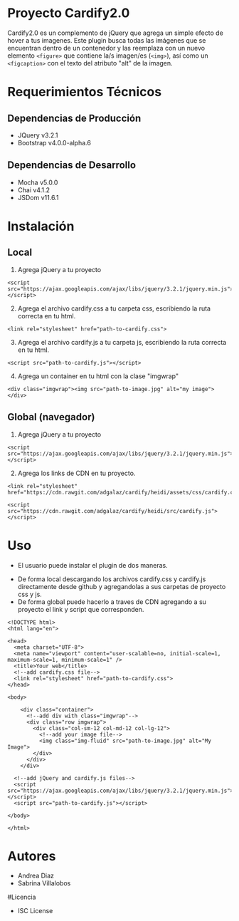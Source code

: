 # Proyecto Cardify2.0

Cardify2.0 es un complemento de jQuery que agrega un simple efecto de hover a tus imagenes. Este plugin busca todas las imágenes que se encuentran dentro de un contenedor y las reemplaza con un nuevo elemento ```<figure>``` que contiene la/s imagen/es (```<img>```), así como un ```<figcaption>``` con el texto del atributo "alt" de la imagen.

# Requerimientos Técnicos

## Dependencias de Producción
* JQuery v3.2.1
* Bootstrap v4.0.0-alpha.6

## Dependencias de Desarrollo
* Mocha v5.0.0
* Chai v4.1.2
* JSDom v11.6.1

# Instalación

## Local

1. Agrega jQuery a tu proyecto

```
<script src="https://ajax.googleapis.com/ajax/libs/jquery/3.2.1/jquery.min.js"></script>
```

2. Agrega el archivo cardify.css a tu carpeta css, escribiendo la ruta correcta en tu html.

```
<link rel="stylesheet" href="path-to-cardify.css">
```

3. Agrega el archivo cardify.js a tu carpeta js, escribiendo la ruta correcta en tu html.

```
<script src="path-to-cardify.js"></script>
```

4. Agrega un container en tu html con la clase "imgwrap"

```
<div class="imgwrap"><img src="path-to-image.jpg" alt="my image"></div>
```

## Global (navegador)

1. Agrega jQuery a tu proyecto

```
<script src="https://ajax.googleapis.com/ajax/libs/jquery/3.2.1/jquery.min.js"></script>
```

2. Agrega los links de CDN en tu proyecto.

```
<link rel="stylesheet" href="https://cdn.rawgit.com/adgalaz/cardify/heidi/assets/css/cardify.css">
```

```
<script src="https://cdn.rawgit.com/adgalaz/cardify/heidi/src/cardify.js"></script>
```

# Uso

* El usuario puede instalar el plugin de dos maneras. 
- De forma local descargando los archivos cardify.css y cardify.js directamente desde github y agregandolas a sus carpetas de proyecto css y js. 
- De forma global puede hacerlo a traves de CDN agregando a su proyecto el link y script que corresponden.

```
<!DOCTYPE html>
<html lang="en">

<head>
  <meta charset="UTF-8">
  <meta name="viewport" content="user-scalable=no, initial-scale=1, maximum-scale=1, minimum-scale=1" />
  <title>Your web</title>
  <!--add cardify.css file-->
  <link rel="stylesheet" href="path-to-cardify.css">
</head>

<body>

    <div class="container">
      <!--add div with class="imgwrap"-->
      <div class="row imgwrap">
        <div class="col-sm-12 col-md-12 col-lg-12">
          <!--add your image file-->
          <img class="img-fluid" src="path-to-image.jpg" alt="My Image">
        </div>
      </div>
    </div>

  <!--add jQuery and cardify.js files-->
  <script src="https://ajax.googleapis.com/ajax/libs/jquery/3.2.1/jquery.min.js"></script>
  <script src="path-to-cardify.js"></script>

</body>

</html>
```

# Autores

* Andrea Diaz
* Sabrina Villalobos

#Licencia

* ISC License